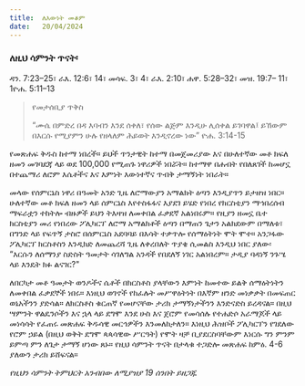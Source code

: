 ```yaml
---
title:  ለእውነት መቆም
date:   20/04/2024
---
```


### ለዚህ ሳምንት ጥናት፡
ዳን. 7:23–25፣ ራእ. 12:6፣ 14፣ መሳፍ. 3፣ 4፣ ራእ. 2:10፣ ሐዋ. 5:28–32፣ መዝ. 19:7– 11፣ 1ዮሐ. 5:11–13

> <p>የመታሰቢያ ጥቅስ</p>
> “ሙሴ በምድረ በዳ እባብን እንደ ሰቀለ፣ የሰው ልጅም እንዲሁ ሊሰቀል ይገባዋል፤ ይኸውም በእርሱ የሚያምን ሁሉ የዘላለም ሕይወት እንዲኖረው ነው” ዮሐ. 3:14-15

የመጽሐፍ ቅዱስ ከተማ ነበረች። ይህች ጥንታዊት ከተማ በመጀመሪያው እና በሁለተኛው መቶ ክፍለ ዘመን መገባደጃ ላይ ወደ 100,000 የሚጠጉ ነዋሪዎች ነበሯት። ከተማዋ በሐብት የበለጸገች ከመሆኗ በተጨማሪ ለሮም እሴቶችና እና እምነት እውነተኛና ጥብቅ ታማኝነት ነበራት።

መላው የሰምርኔስ ነዋሪ በዓመት አንድ ጊዜ ለሮማውያን አማልክት ዕጣን እንዲያጥን ይታዘዝ ነበር። ሁለተኛው መቶ ክፍለ ዘመን ላይ ሰምርኔስ እየተስፋፋና እያደገ ይሄድ የነበረ የክርስቲያን ማኅበረሰብ ማፍራቷን ተከትሎ ብዙዎች ይህን ትእዛዝ ለመቀበል ፈቃደኛ አልነበሩም። የዚያን ዘመኗ ቤተ ክርስቲያን መሪ የነበረው ፖሊካርፕ ለሮማ አማልክቶች ዕጣን በማጠን ጌታን አልክደውም በማለቱ፣ በግንድ ላይ የፍጥኝ ታስሮ በሰምርኔስ አደባባይ በእሳት ተቃጥሎ የሰማዕትነት ሞት ሞተ። አንጋፋው ፖሊካርፕ ክርስቶስን እንዲክድ ለመጨረሻ ጊዜ ለቀረበለት ጥያቄ ሲመልስ እንዲህ ነበር ያለው፡ “እርሱን ለሰማንያ ስድስት ዓመታት ሳገለግል አንዳች የበደለኝ ነገር አልነበረም። ታዲያ ባዳነኝ ንጉሤ ላይ እንዴት ክፉ ልናገር?"

ለበርካታ መቶ ዓመታት ወንዶችና ሴቶች በክርስቶስ ያላቸውን እምነት ከመተው ይልቅ ሰማዕትነትን ለመቀበል ፈቃደኞች ነበሩ። እነዚህ ወገኖች የከፈሉት መሥዋዕትነት በእኛም ዘንድ መነቃቃት በመፍጠር ወኔአችንን ያድሳል። ለክርስቶስ ቁርጠኛ የመሆናቸው ታሪክ ታማኝነታችንን እንድናድስ ይረዳናል። በዚህ ሣምንት ዋልዴንሶችን እና ኋላ ላይ ደግሞ እንደ ሁስ እና ጀሮም የመሳሰሉ የተሐድሶ አራማጆች ላይ መነሳሳት የፈጠሩ መጽሐፍ ቅዱሳዊ መርኅዎችን እንመለከታለን። እነዚህ ሕዝቦች ፖሊካርፕን የገደለው የሮም ኃይል (በዚህ ወቅት ደግሞ ጳጳሳዊው ሥርዓት) የሞት ዛቻ ቢያደርስባቸውም እነርሱ ግን ምንም ይምጣ ምን ለጌታ ታማኝ ሆነው ጸኑ። የዚህ ሳምንት ጥናት በታላቁ ተጋድሎ መጽሐፍ ከምዕ. 4-6 ያለውን ታሪክ ይሸፍናል።

_የዚህን ሳምንት ትምህርት አንብበው ለሚያዝያ 19 ሰንበት ይዘጋጁ_